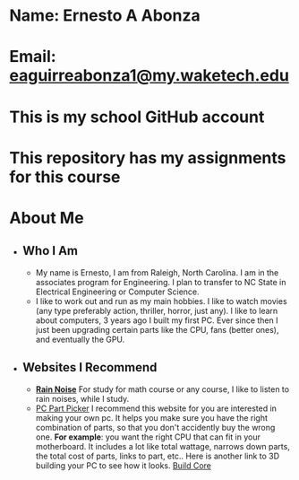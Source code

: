 # Name: Ernesto A Abonza
# Email: eaguirreabonza1@my.waketech.edu
# This is my school GitHub account
# This repository has my assignments for this course

# **About Me**    
* ## Who I Am
	* My name is Ernesto, I am from Raleigh, North Carolina. I am in the associates program for Engineering. I plan to transfer to NC State in Electrical Engineering or Computer Science.  
	* I like to work out and run as my main hobbies. I like to watch movies (any type preferably action, thriller, horror, just any). I like to learn about computers, 3 years ago I built my first PC. Ever since then I just been upgrading certain parts like the CPU, fans (better ones), and eventually the GPU.
* ## Websites I Recommend
	* **[Rain Noise]** For study for math course or any course, I like to listen to rain noises, while I study.
	* [PC Part Picker] I recommend this website for you are interested in making your own pc. It helps you make sure you have the right combination of parts, so that you don't accidently buy the wrong one. **For example**: you want the right CPU that can fit in your motherboard. It includes a lot like total wattage, narrows down parts, the total cost of parts, links to part, etc.. Here is another link to 3D building your PC to see how it looks. [Build Core]

[PC Part Picker]: (https://pcpartpicker.com/)
[Build Core]: (https://buildcores.com/)
[Rain Noise]: (https://rainymood.com/)
